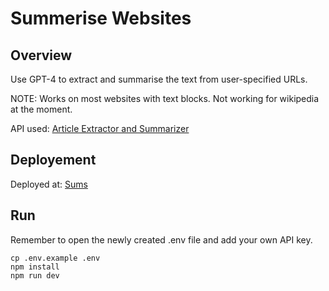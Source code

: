 # Summerise Websites

## Overview

Use GPT-4 to extract and summarise the text from user-specified URLs.

NOTE: Works on most websites with text blocks. Not working for wikipedia at the moment.

API used: [Article Extractor and Summarizer](https://rapidapi.com/restyler/api/article-extractor-and-summarizer)

## Deployement

Deployed at: [Sums](https://deft-kashata-7fb492.netlify.app/)

## Run

Remember to open the newly created .env file and add your own API key.

```
cp .env.example .env
npm install
npm run dev
```
